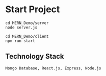 # Start Project
    cd MERN_Demo/server
    node server.js

    cd MERN_Demo/client
    npm run start

## Technology Stack
    Mongo Database, React.js, Express, Node.js